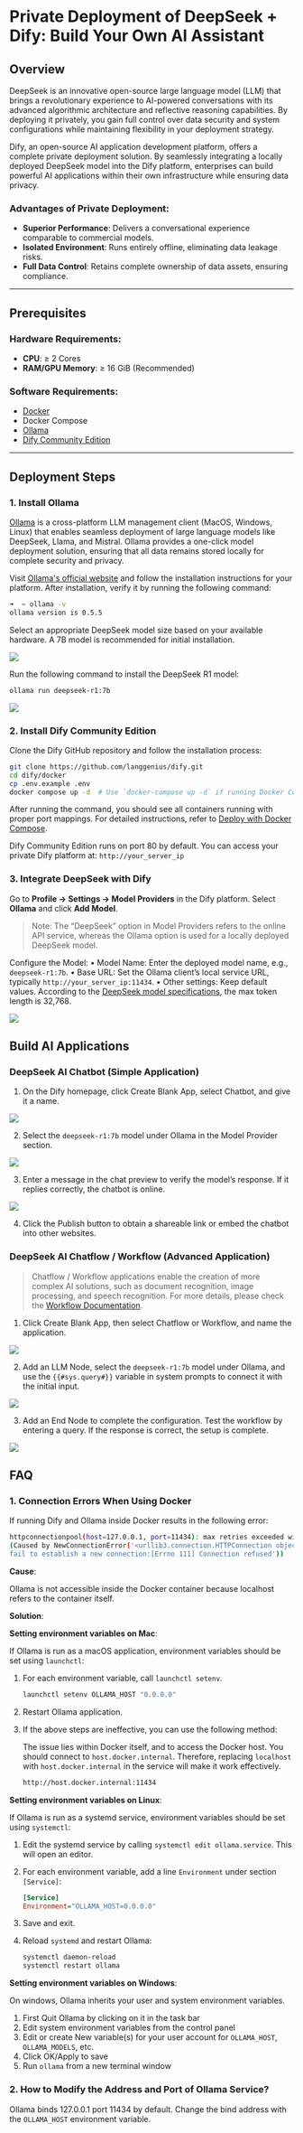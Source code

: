 # Private Deployment of DeepSeek + Dify: Build Your Own AI Assistant

## Overview

DeepSeek is an innovative open-source large language model (LLM) that brings a revolutionary experience to AI-powered conversations with its advanced algorithmic architecture and reflective reasoning capabilities. By deploying it privately, you gain full control over data security and system configurations while maintaining flexibility in your deployment strategy.

Dify, an open-source AI application development platform, offers a complete private deployment solution. By seamlessly integrating a locally deployed DeepSeek model into the Dify platform, enterprises can build powerful AI applications within their own infrastructure while ensuring data privacy.

### Advantages of Private Deployment:

- **Superior Performance**: Delivers a conversational experience comparable to commercial models.
- **Isolated Environment**: Runs entirely offline, eliminating data leakage risks.
- **Full Data Control**: Retains complete ownership of data assets, ensuring compliance.

---

## Prerequisites

### **Hardware Requirements:**
- **CPU**: ≥ 2 Cores
- **RAM/GPU Memory**: ≥ 16 GiB (Recommended)

### **Software Requirements:**
- [Docker](https://www.docker.com/)
- Docker Compose
- [Ollama](https://ollama.com/)
- [Dify Community Edition](https://github.com/langgenius/dify)

---

## Deployment Steps

### 1. Install Ollama

[Ollama](https://ollama.com/) is a cross-platform LLM management client (MacOS, Windows, Linux) that enables seamless deployment of large language models like DeepSeek, Llama, and Mistral. Ollama provides a one-click model deployment solution, ensuring that all data remains stored locally for complete security and privacy.

Visit [Ollama's official website](https://ollama.com/) and follow the installation instructions for your platform. After installation, verify it by running the following command:

```bash
➜  ~ ollama -v
ollama version is 0.5.5
```

Select an appropriate DeepSeek model size based on your available hardware. A 7B model is recommended for initial installation.

![](https://assets-docs.dify.ai/2025/01/26978571a8d5f7188a952606f62e6a32.png)

Run the following command to install the DeepSeek R1 model:

```bash
ollama run deepseek-r1:7b
```

![](https://assets-docs.dify.ai/2025/01/9297451d07d7704f73d6db0a83842f5f.png)

### 2. Install Dify Community Edition

Clone the Dify GitHub repository and follow the installation process:

```bash
git clone https://github.com/langgenius/dify.git
cd dify/docker
cp .env.example .env
docker compose up -d  # Use `docker-compose up -d` if running Docker Compose V1
```

After running the command, you should see all containers running with proper port mappings. For detailed instructions, refer to [Deploy with Docker Compose](https://docs.dify.ai/getting-started/install-self-hosted/docker-compose).

Dify Community Edition runs on port 80 by default. You can access your private Dify platform at: `http://your_server_ip`

### 3. Integrate DeepSeek with Dify

Go to **Profile → Settings → Model Providers** in the Dify platform. Select **Ollama** and click **Add Model**.

> Note: The “DeepSeek” option in Model Providers refers to the online API service, whereas the Ollama option is used for a locally deployed DeepSeek model.

Configure the Model:
•	Model Name: Enter the deployed model name, e.g., `deepseek-r1:7b`.
•	Base URL: Set the Ollama client’s local service URL, typically `http://your_server_ip:11434`.
•	Other settings: Keep default values. According to the [DeepSeek model specifications](https://huggingface.co/deepseek-ai/DeepSeek-R1-Distill-Qwen-7B), the max token length is 32,768.

![](https://assets-docs.dify.ai/2025/01/6f3b53427e46786ba7d1374739344142.png)

## Build AI Applications

### DeepSeek AI Chatbot (Simple Application)

1. On the Dify homepage, click Create Blank App, select Chatbot, and give it a name.

![](https://assets-docs.dify.ai/2025/01/7f56bc3c836c7248043b656fa95e474e.png)

2. Select the `deepseek-r1:7b` model under Ollama in the Model Provider section.

![](https://assets-docs.dify.ai/2025/01/dbd7170abd35f545481ecc0beef85333.png)

3. Enter a message in the chat preview to verify the model’s response. If it replies correctly, the chatbot is online.

![](https://assets-docs.dify.ai/2025/01/619fbbd48e55a1e6a598b4039dd631f5.png)

4. Click the Publish button to obtain a shareable link or embed the chatbot into other websites.

### DeepSeek AI Chatflow / Workflow (Advanced Application)

> Chatflow / Workflow applications enable the creation of more complex AI solutions, such as document recognition, image processing, and speech recognition. For more details, please check the [Workflow Documentation](https://docs.dify.ai/guides/workflow).

1.	Click Create Blank App, then select Chatflow or Workflow, and name the application.

![](https://assets-docs.dify.ai/2025/01/cb8637be4dca5a0e684fd9a21df3711f.png)

2.	Add an LLM Node, select the `deepseek-r1:7b` model under Ollama, and use the `{{#sys.query#}}` variable in system prompts to connect it with the initial input.

![](https://assets-docs.dify.ai/2025/01/c21f076398eb09d773d3e543561293e6.png)

3.	Add an End Node to complete the configuration. Test the workflow by entering a query. If the response is correct, the setup is complete.

![](https://assets-docs.dify.ai/2025/01/820c37c70cb029cba60ca289e8d6e89a.png)

## FAQ

### 1. Connection Errors When Using Docker

If running Dify and Ollama inside Docker results in the following error:

```bash
httpconnectionpool(host=127.0.0.1, port=11434): max retries exceeded with url:/cpi/chat
(Caused by NewConnectionError('<urllib3.connection.HTTPConnection object at 0x7f8562812c20>:
fail to establish a new connection:[Errno 111] Connection refused'))
```

**Cause**:

Ollama is not accessible inside the Docker container because localhost refers to the container itself.

**Solution**:

**Setting environment variables on Mac**: 

If Ollama is run as a macOS application, environment variables should be set using `launchctl`:

1.  For each environment variable, call `launchctl setenv`.

    ```bash
    launchctl setenv OLLAMA_HOST "0.0.0.0"
    ```
2. Restart Ollama application.

3.  If the above steps are ineffective, you can use the following method:

    The issue lies within Docker itself, and to access the Docker host. You should connect to `host.docker.internal`. Therefore, replacing `localhost` with `host.docker.internal` in the service will make it work effectively.

    ```bash
    http://host.docker.internal:11434
    ```

**Setting environment variables on Linux**: 

If Ollama is run as a systemd service, environment variables should be set using `systemctl`:

1. Edit the systemd service by calling `systemctl edit ollama.service`. This will open an editor.
2.  For each environment variable, add a line `Environment` under section `[Service]`:

    ```ini
    [Service]
    Environment="OLLAMA_HOST=0.0.0.0"
    ```
3. Save and exit.
4.  Reload `systemd` and restart Ollama:

    ```bash
    systemctl daemon-reload
    systemctl restart ollama
    ```

**Setting environment variables on Windows**:

On windows, Ollama inherits your user and system environment variables.

1. First Quit Ollama by clicking on it in the task bar
2. Edit system environment variables from the control panel
3. Edit or create New variable(s) for your user account for `OLLAMA_HOST`, `OLLAMA_MODELS`, etc.
4. Click OK/Apply to save
5. Run `ollama` from a new terminal window

### 2. How to Modify the Address and Port of Ollama Service?

Ollama binds 127.0.0.1 port 11434 by default. Change the bind address with the `OLLAMA_HOST` environment variable.
